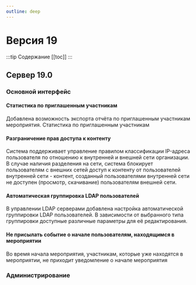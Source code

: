 ```yaml
---
outline: deep
---
```


# Версия 19

:::tip Содержание
[[toc]]
:::

## Сервер 19.0

### Основной интерфейс

#### Статистика по приглашенным участникам

Добавлена возможность экспорта отчёта по приглашенным участникам мероприятия.
Статистика по приглашенным участникам

#### Разграничение прав доступа к контенту

Система поддерживает управление правилом классификации IP-адреса пользователя по отношению к внутренней и внешней сети организации. В случае наличия разделения на сети, система блокирует пользователям с внешних сетей доступ к контенту от пользователей внутренней сети - контент, созданный пользователями внутренней сети не доступен (просмотр, скачивание) пользователям внешней сети.

#### Автоматическая группировка LDAP пользователей

В управлении LDAP серверами добавлена настройка автоматической группировки LDAP пользователей. В зависимости от выбранного типа группировки доступные различные параметры для её редактирования.

#### Не присылать событие о начале пользователям, находящимся в мероприятии

Во время начала мероприятия, участникам, которые уже находятся в мероприятии, не приходит уведомление о начале мероприятия

### Администрирование
